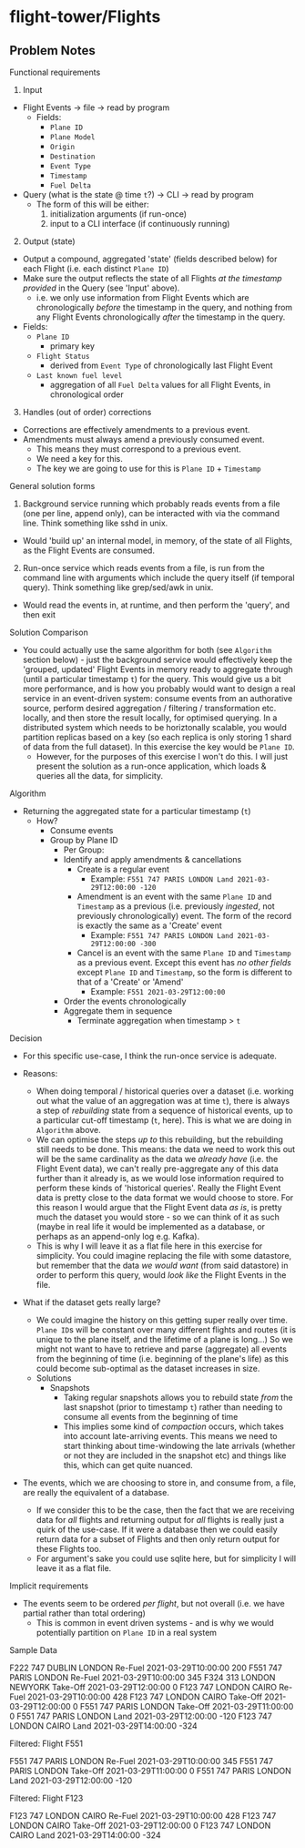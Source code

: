 # flight-tower/Flights

## Problem Notes

Functional requirements
1. Input
- Flight Events -> file -> read by program
    - Fields:
        - `Plane ID`
        - `Plane Model`
        - `Origin`
        - `Destination`
        - `Event Type`
        - `Timestamp`
        - `Fuel Delta`
- Query (what is the state @ time `t`?) -> CLI -> read by program
    - The form of this will be either:
        1. initialization arguments (if run-once)
        2. input to a CLI interface (if continuously running)
2. Output (state)
- Output a compound, aggregated 'state' (fields described below) for each Flight (i.e. each distinct `Plane ID`)
- Make sure the output reflects the state of all Flights _at the timestamp provided_ in the Query (see 'Input' above).
    - i.e. we only use information from Flight Events which are chronologically _before_ the timestamp in the query, and nothing from any Flight Events chronologically _after_ the timestamp in the query.
- Fields:
    - `Plane ID`
        - primary key
    - `Flight Status`
        - derived from `Event Type` of chronologically last Flight Event
    - `Last known fuel level`
        - aggregation of all `Fuel Delta` values for all Flight Events, in chronological order
3. Handles (out of order) corrections
- Corrections are effectively amendments to a previous event.
- Amendments must always amend a previously consumed event.
    - This means they must correspond to a previous event.
    - We need a key for this.
    - The key we are going to use for this is `Plane ID` + `Timestamp`

General solution forms
1. Background service running which probably reads events from a file (one per line, append only), can be interacted with via the command line. Think something like sshd in unix.
-  Would 'build up' an internal model, in memory, of the state of all Flights, as the Flight Events are consumed.
2. Run-once service which reads events from a file, is run from the command line with arguments which include the query itself (if temporal query). Think something like grep/sed/awk in unix.
- Would read the events in, at runtime, and then perform the 'query', and then exit

Solution Comparison
- You could actually use the same algorithm for both (see `Algorithm` section below) - just the background service would effectively keep the 'grouped, updated' Flight Events in memory ready to aggregate through (until a particular timestamp `t`) for the query. This would give us a bit more performance, and is how you probably would want to design a real service in an event-driven system: consume events from an authorative source, perform desired aggregation / filtering / transformation etc. locally, and then store the result locally, for optimised querying. In a distributed system which needs to be horiztonally scalable, you would partition replicas based on a key (so each replica is only storing 1 shard of data from the full dataset). In this exercise the key would be `Plane ID`.
    - However, for the purposes of this exercise I won't do this. I will just present the solution as a run-once application, which loads & queries all the data, for simplicity.

Algorithm
- Returning the aggregated state for a particular timestamp (`t`)
    - How?
        - Consume events
        - Group by Plane ID
            - Per Group:
            - Identify and apply amendments & cancellations
                - Create is a regular event
                    - Example: `F551 747 PARIS LONDON Land 2021-03-29T12:00:00 -120`
                - Amendment is an event with the same `Plane ID` and `Timestamp` as a previous (i.e. previously _ingested_, not previously chronologically) event. The form of the record is exactly the same as a 'Create' event
                    - Example: `F551 747 PARIS LONDON Land 2021-03-29T12:00:00 -300`
                - Cancel is an event with the same `Plane ID` and `Timestamp` as a previous event. Except this event has _no other fields_ except `Plane ID` and `Timestamp`, so the form is different to that of a 'Create' or 'Amend'
                    - Example: `F551 2021-03-29T12:00:00`
            - Order the events chronologically
            - Aggregate them in sequence
                - Terminate aggregation when timestamp > `t`

Decision
- For this specific use-case, I think the run-once service is adequate.
- Reasons:
    - When doing temporal / historical queries over a dataset (i.e. working out what the value of an aggregation was at time `t`), there is always a step of _rebuilding_ state from a sequence of historical events, up to a particular cut-off timestamp (`t`, here). This is what we are doing in `Algorithm` above.
    - We can optimise the steps _up to_ this rebuilding, but the rebuilding still needs to be done. This means: the data we need to work this out will be the same cardinality as the data we _already have_ (i.e. the Flight Event data), we can't really pre-aggregate any of this data further than it already is, as we would lose information required to perform these kinds of 'historical queries'. Really the Flight Event data is pretty close to the data format we would choose to store. For this reason I would argue that the Flight Event data _as is_, is pretty much the dataset you would store - so we can think of it as such (maybe in real life it would be implemented as a database, or perhaps as an append-only log e.g. Kafka).
    - This is why I will leave it as a flat file here in this exercise for simplicity. You could imagine replacing the file with some datastore, but remember that the data _we would want_ (from said datastore) in order to perform this query, would _look like_ the Flight Events in the file.

- What if the dataset gets really large?
    - We could imagine the history on this getting super really over time. `Plane ID`s will be constant over many different flights and routes (it is unique to the plane itself, and the lifetime of a plane is long...) So we might not want to have to retrieve and parse (aggregate) all events from the beginning of time (i.e. beginning of the plane's life) as this could become sub-optimal as the dataset increases in size.
    - Solutions
        - Snapshots
            - Taking regular snapshots allows you to rebuild state _from_ the last snapshot (prior to timestamp `t`) rather than needing to consume all events from the beginning of time
            - This implies some kind of _compaction_ occurs, which takes into account late-arriving events. This means we need to start thinking about time-windowing the late arrivals (whether or not they are included in the snapshot etc) and things like this, which can get quite nuanced.


- The events, which we are choosing to store in, and consume from, a file, are really the equivalent of a database.
    - If we consider this to be the case, then the fact that we are receiving data for _all_ flights and returning output for _all_ flights is really just a quirk of the use-case. If it were a database then we could easily return data for a subset of Flights and then only return output for these Flights too.
    - For argument's sake you could use sqlite here, but for simplicity I will leave it as a flat file.


Implicit requirements
- The events seem to be ordered _per flight_, but not overall (i.e. we have partial rather than total ordering)
    - This is common in event driven systems - and is why we would potentially partition on `Plane ID` in a real system

Sample Data

F222 747 DUBLIN LONDON Re-Fuel 2021-03-29T10:00:00 200
F551 747 PARIS LONDON Re-Fuel 2021-03-29T10:00:00 345
F324 313 LONDON NEWYORK Take-Off 2021-03-29T12:00:00 0
F123 747 LONDON CAIRO Re-Fuel 2021-03-29T10:00:00 428
F123 747 LONDON CAIRO Take-Off 2021-03-29T12:00:00 0
F551 747 PARIS LONDON Take-Off 2021-03-29T11:00:00 0
F551 747 PARIS LONDON Land 2021-03-29T12:00:00 -120
F123 747 LONDON CAIRO Land 2021-03-29T14:00:00 -324

Filtered: Flight F551

F551 747 PARIS LONDON Re-Fuel 2021-03-29T10:00:00 345
F551 747 PARIS LONDON Take-Off 2021-03-29T11:00:00 0
F551 747 PARIS LONDON Land 2021-03-29T12:00:00 -120

Filtered: Flight F123

F123 747 LONDON CAIRO Re-Fuel 2021-03-29T10:00:00 428
F123 747 LONDON CAIRO Take-Off 2021-03-29T12:00:00 0
F123 747 LONDON CAIRO Land 2021-03-29T14:00:00 -324
